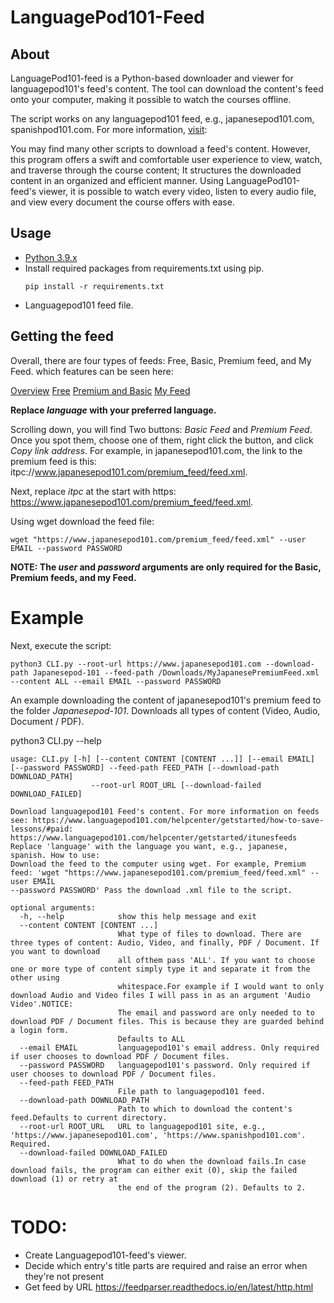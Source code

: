 # LanguagePod101-Feed

## About

LanguagePod101-feed is a Python-based downloader and viewer for languagepod101's feed's content. The tool can download the content's feed onto your computer, making it possible to watch the courses offline.

The script works on any languagepod101 feed, e.g., japanesepod101.com, spanishpod101.com. For more information, [visit](https://www.innovativelanguage.com/online-language-courses):

You may find many other scripts to download a feed's content. However, this program offers a swift and comfortable user experience to view, watch, and traverse through the course content; It structures the downloaded content in an organized and efficient manner. Using LanguagePod101-feed's viewer, it is possible to watch every video, listen to every audio file, and view every document the course offers with ease.

## Usage

* [Python 3.9.x](python.org)
* Install required packages from requirements.txt using pip.
  ```
  pip install -r requirements.txt
  ```
* Languagepod101 feed file.

## Getting the feed

Overall, there are four types of feeds: Free, Basic, Premium feed, and My Feed. which features can be seen here:

[Overview](https://www.japanesepod101.com/helpcenter/getstarted/how-to-save-lessons/)
[Free](https://www.japanesepod101.com/helpcenter/getstarted/how-to-save-lessons/#free)
[Premium and Basic](https://www.japanesepod101.com/helpcenter/getstarted/itunesfeeds)
[My Feed](https://www.japanesepod101.com/learningcenter/account/myfeed)

**Replace *language* with your preferred language.**

Scrolling down, you will find Two buttons: *Basic Feed* and *Premium Feed*. Once you spot them, choose one of them, right click the button, and click *Copy link address*.
For example, in japanesepod101.com, the link to the premium feed is this: itpc://www.japanesepod101.com/premium_feed/feed.xml.

Next, replace *itpc* at the start with https: https://www.japanesepod101.com/premium_feed/feed.xml.

Using wget download the feed file:

```
wget "https://www.japanesepod101.com/premium_feed/feed.xml" --user EMAIL --password PASSWORD
```

**NOTE: The *user* and *password* arguments are only required for the Basic, Premium feeds, and my Feed.**

# Example

Next, execute the script:

```
python3 CLI.py --root-url https://www.japanesepod101.com --download-path Japanesepod-101 --feed-path /Downloads/MyJapanesePremiumFeed.xml --content ALL --email EMAIL --password PASSWORD
```

An example downloading the content of japanesepod101's premium feed to the folder *Japanesepod-101*. Downloads all types of content (Video, Audio, Document / PDF).


python3 CLI.py --help
```
usage: CLI.py [-h] [--content CONTENT [CONTENT ...]] [--email EMAIL] [--password PASSWORD] --feed-path FEED_PATH [--download-path DOWNLOAD_PATH]
                  --root-url ROOT_URL [--download-failed DOWNLOAD_FAILED]

Download languagepod101 Feed's content. For more information on feeds see: https://www.languagepod101.com/helpcenter/getstarted/how-to-save-lessons/#paid:
https://www.languagepod101.com/helpcenter/getstarted/itunesfeeds Replace 'language' with the language you want, e.g., japanese, spanish. How to use:
Download the feed to the computer using wget. For example, Premium feed: 'wget "https://www.japanesepod101.com/premium_feed/feed.xml" --user EMAIL
--password PASSWORD' Pass the download .xml file to the script.

optional arguments:
  -h, --help            show this help message and exit
  --content CONTENT [CONTENT ...]
                        What type of files to download. There are three types of content: Audio, Video, and finally, PDF / Document. If you want to download
                        all ofthem pass 'ALL'. If you want to choose one or more type of content simply type it and separate it from the other using
                        whitespace.For example if I would want to only download Audio and Video files I will pass in as an argument 'Audio Video'.NOTICE:
                        The email and password are only needed to to download PDF / Document files. This is because they are guarded behind a login form.
                        Defaults to ALL
  --email EMAIL         languagepod101's email address. Only required if user chooses to download PDF / Document files.
  --password PASSWORD   languagepod101's password. Only required if user chooses to download PDF / Document files.
  --feed-path FEED_PATH
                        File path to languagepod101 feed.
  --download-path DOWNLOAD_PATH
                        Path to which to download the content's feed.Defaults to current directory.
  --root-url ROOT_URL   URL to languagepod101 site, e.g., 'https://www.japanesepod101.com', 'https://www.spanishpod101.com'. Required.
  --download-failed DOWNLOAD_FAILED
                        What to do when the download fails.In case download fails, the program can either exit (0), skip the failed download (1) or retry at
                        the end of the program (2). Defaults to 2.
```

# TODO:
  - Create Languagepod101-feed's viewer.
  - Decide which entry's title parts are required and raise an error when they're not present
  - Get feed by URL https://feedparser.readthedocs.io/en/latest/http.html
